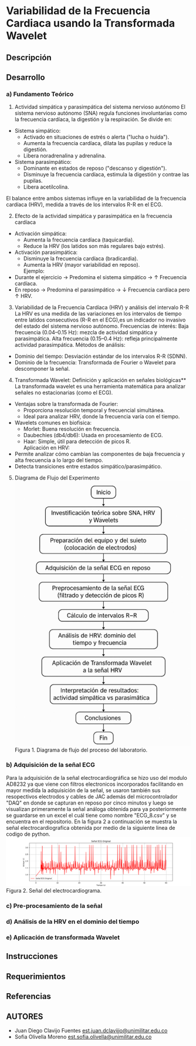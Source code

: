 # Variabilidad de la Frecuencia Cardiaca usando la Transformada Wavelet 

## Descripción

## Desarrollo
### a) Fundamento Teórico
1. Actividad simpática y parasimpática del sistema nervioso autónomo 
El sistema nervioso autónomo (SNA) regula funciones involuntarias como la frecuencia cardíaca, la digestión y la respiración. Se divide en:   
- Sistema simpático:   
  - Activado en situaciones de estrés o alerta ("lucha o huida").   
  - Aumenta la frecuencia cardíaca, dilata las pupilas y reduce la digestión.   
  - Libera noradrenalina y adrenalina.   
- Sistema parasimpático:   
  - Dominante en estados de reposo ("descanso y digestión").   
  - Disminuye la frecuencia cardíaca, estimula la digestión y contrae las pupilas.   
  - Libera acetilcolina.   

El balance entre ambos sistemas influye en la variabilidad de la frecuencia cardíaca (HRV), medida a través de los intervalos R-R en el ECG.   

2. Efecto de la actividad simpática y parasimpática en la frecuencia cardíaca 
- Activación simpática:   
  - Aumenta la frecuencia cardíaca (taquicardia).   
  - Reduce la HRV (los latidos son más regulares bajo estrés).   
- Activación parasimpática:   
  - Disminuye la frecuencia cardíaca (bradicardia).   
  - Aumenta la HRV (mayor variabilidad en reposo).   
Ejemplo:   
- Durante el ejercicio → Predomina el sistema simpático → ↑ Frecuencia cardíaca. 
- En reposo → Predomina el parasimpático → ↓ Frecuencia cardíaca pero ↑ HRV.   

3. Variabilidad de la Frecuencia Cardíaca (HRV) y análisis del intervalo R-R 
La HRV es una medida de las variaciones en los intervalos de tiempo entre latidos consecutivos (R-R en el ECG),es un indicador no invasivo del estado del sistema nervioso autónomo. 
Frecuencias de interés: 
Baja frecuencia (0.04–0.15 Hz): mezcla de actividad simpática y parasimpática. 
Alta frecuencia (0.15–0.4 Hz): refleja principalmente actividad parasimpática. 
Métodos de análisis:   
- Dominio del tiempo: Desviación estándar de los intervalos R-R (SDNN).   
- Dominio de la frecuencia: Transformada de Fourier o Wavelet para descomponer la señal.   
4. Transformada Wavelet: Definición y aplicación en señales biológicas**   
La transformada wavelet es una herramienta matemática para analizar señales no estacionarias (como el ECG).   
- Ventajas sobre la transformada de Fourier:   
  - Proporciona resolución temporal y frecuencial simultánea.   
  - Ideal para analizar HRV, donde la frecuencia varía con el tiempo.   
- Wavelets comunes en biofisica:   
  - Morlet: Buena resolución en frecuencia.   
  - Daubechies (db4/db6): Usada en procesamiento de ECG.   
  - Haar: Simple, útil para detección de picos R.   
Aplicación en HRV:   
- Permite analizar cómo cambian las componentes de baja frecuencia y alta frecuencia a lo largo del tiempo.   
- Detecta transiciones entre estados simpático/parasimpático.   
5. Diagrama de Flujo del Experimento  
![alt](DiagramaDeFlujo.png)
Figura 1. Diagrama de flujo del proceso del laboratorio.

### b) Adquisición de la señal ECG 
Para la adquisición de la señal electrocardiográfica se hizo uso del modulo AD8232 ya que viene con filtros electronicos incorporados facilitando en mayor medida la adquisición de la señal, se usaron también sus resopectivos electrodos y cables de JAC además del microcontrolador "DAQ" en donde se capturan en reposo por cinco minutos y luego se visualizan primeramente la señal análoga obtenida para ya posteriormente se guardarse en un excel el cuál tiene como nombre "ECG_8.csv" y se encuentra en el repositorio. 
En la figura 2 a continuación se muestra la señal electrocardiografica obtenida por medio de la siguiente linea de codigo de python.
![alt](ECG_Original.png)
Figura 2. Señal del electrocardiograma.

### c) Pre-procesamiento de la señal 

### d) Análisis de la HRV en el dominio del tiempo 
### e) Aplicación de transformada Wavelet

## Instrucciones

## Requerimientos

## Referencias

## AUTORES
- Juan Diego Clavijo Fuentes
  est.juan.dclavijjo@unimilitar.edu.co
- Sofia Olivella Moreno
  est.sofia.olivella@unimilitar.edu.co
